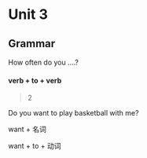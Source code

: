 # Unit 3 

## Grammar

How often do you ....?

#### verb + to + verb

> 2

Do you want to play basketball with me?

want + 名词

want + to + 动词

